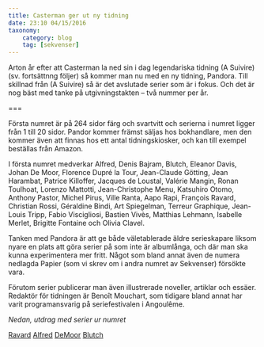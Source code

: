 ```yaml
---
title: Casterman ger ut ny tidning
date: 23:10 04/15/2016
taxonomy:
    category: blog
    tag: [sekvenser]
---
```

Arton år efter att Casterman la ned sin i dag legendariska tidning (A Suivire) (sv. fortsättnng följer) så kommer man nu med en ny tidning, Pandora. Till skillnad från (A Suivire) så är det avslutade serier som är i fokus. Och det är nog bäst med tanke på utgivningstakten – två nummer per år.

===

Första numret är på 264 sidor färg och svartvitt och serierna i numret ligger från 1 till 20 sidor. Pandor kommer främst säljas hos bokhandlare, men den kommer även att finnas hos ett antal tidningskiosker, och kan till exempel beställas från Amazon.

I första numret medverkar Alfred, Denis Bajram, Blutch, Eleanor Davis, Johan De Moor, Florence Dupré la Tour, Jean-Claude Götting, Jean Harambat, Patrice Killoffer, Jacques de Loustal, Valérie Mangin, Ronan Toulhoat, Lorenzo Mattotti, Jean-Christophe Menu, Katsuhiro Otomo, Anthony Pastor, Michel Pirus, Ville Ranta, Aapo Rapi, François Ravard, Christian Rossi, Géraldine Bindi, Art Spiegelman, Terreur Graphique, Jean-Louis Tripp, Fabio Viscigliosi, Bastien Vivès, Matthias Lehmann, Isabelle Merlet, Brigitte Fontaine och Olivia Clavel.

Tanken med Pandora är att ge både väletablerade äldre serieskapare liksom nyare en plats att göra serier på som inte är albumlånga, och där man ska kunna experimentera mer fritt. Något som bland annat även de numera nedlagda Papier (som vi skrev om i andra numret av Sekvenser) försökte vara.

Förutom serier publicerar man även illustrerade noveller, artiklar och essäer. Redaktör för tidningen är Benoît Mouchart, som tidigare bland annat har varit programansvarig på seriefestivalen i Angoulême.

_Nedan, utdrag med serier ur numret_



[Ravard](pandora_n1-ravard-3.jpg)
[Alfred](pandora_n1-alfred-3.jpg)
[](IMG_2918.jpg)
[DeMoor](pandora_n1-demoor_dal-6.jpg)
[Blutch](blutch-alix-pandora.jpg)


